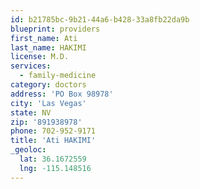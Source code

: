 ```yaml
---
id: b21785bc-9b21-44a6-b428-33a8fb22da9b
blueprint: providers
first_name: Ati
last_name: HAKIMI
license: M.D.
services:
  - family-medicine
category: doctors
address: 'PO Box 98978'
city: 'Las Vegas'
state: NV
zip: '891938978'
phone: 702-952-9171
title: 'Ati HAKIMI'
_geoloc:
  lat: 36.1672559
  lng: -115.148516
---
```


